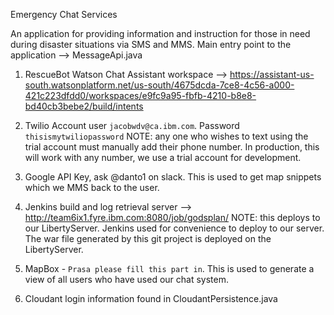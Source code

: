 Emergency Chat Services

An application for providing information and instruction for those in need during disaster situations via SMS and MMS.
Main entry point to the application --> MessageApi.java

1) RescueBot Watson Chat Assistant workspace --> https://assistant-us-south.watsonplatform.net/us-south/4675dcda-7ce8-4c56-a000-421c223dfdd0/workspaces/e9fc9a95-fbfb-4210-b8e8-bd40cb3bebe2/build/intents

2) Twilio Account user `jacobwdv@ca.ibm.com`. Password `thisismytwiliopassword`
    NOTE: any one who wishes to text using the trial account must manually add their phone number. In production, this will 
    work with any number, we use a trial account for development.

3) Google API Key, ask @danto1 on slack. This is used to get map snippets which we MMS back to the user.

4) Jenkins build and log retrieval server --> http://team6ix1.fyre.ibm.com:8080/job/godsplan/
  NOTE: this deploys to our LibertyServer. Jenkins used for convenience to deploy to our server. The war file generated by this git 
  project is deployed on the LibertyServer. 

5) MapBox - `Prasa please fill this part in`. This is used to generate a view of all users who have used our chat system.
 
6) Cloudant login information found in CloudantPersistence.java
  
  

